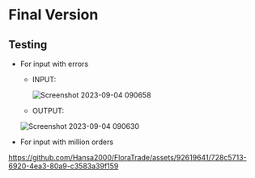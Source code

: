 # Final Version

## Testing
- For input with errors
  
    - INPUT:
 
      ![Screenshot 2023-09-04 090658](https://github.com/Hansa2000/FloraTrade/assets/92619641/c83dfea2-038e-4c5c-ab76-ebcf8ad4eb1d)
    - OUTPUT:
 
    ![Screenshot 2023-09-04 090630](https://github.com/Hansa2000/FloraTrade/assets/92619641/fb62d918-5faa-4da6-ab09-d34da90aa917)


- For input with million orders

https://github.com/Hansa2000/FloraTrade/assets/92619641/728c5713-6920-4ea3-80a9-c3583a39f159



